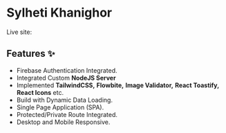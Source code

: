 # Sylheti Khanighor

Live site: 

## Features ✨
* Firebase Authentication Integrated.
* Integrated Custom __NodeJS Server__
* Implemented __TailwindCSS,__ __Flowbite,__ __Image Validator,__ __React Toastify,__ __React Icons__  etc.
* Build with Dynamic Data Loading.
* Single Page Application (SPA). 
* Protected/Private Route Integrated. 
* Desktop and Mobile Responsive.
